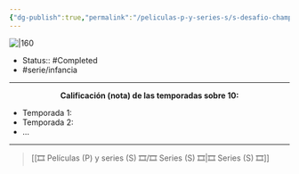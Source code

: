 ```yaml
---
{"dg-publish":true,"permalink":"/peliculas-p-y-series-s/s-desafio-champions-sendokai/"}
---
```



![|160](https://m.media-amazon.com/images/M/MV5BNmZmODA2ZDEtNDg1Yi00MDA3LTliMTAtYzU3YjAxMDdkOTc3XkEyXkFqcGdeQXVyNjQyMzk2NTY@._V1_SX300.jpg)

- Status:: #Completed 
- #serie/infancia 

---

**<center>Calificación (nota) de las temporadas sobre 10:</center>**

- Temporada 1: 
- Temporada 2: 
- ...

---

> [[🎞️ Películas (P) y series (S) 🎞️/🎞️ Series (S) 🎞️\|🎞️ Series (S) 🎞️]]